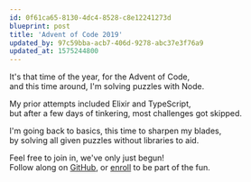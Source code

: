 ```yaml
---
id: 0f61ca65-8130-4dc4-8528-c8e12241273d
blueprint: post
title: 'Advent of Code 2019'
updated_by: 97c59bba-acb7-406d-9278-abc37e3f76a9
updated_at: 1575244800
---
```

It's that time of the year, for the Advent of Code, <br>
and this time around, I'm solving puzzles with Node.

My prior attempts included Elixir and TypeScript, <br>
but after a few days of tinkering, most challenges got skipped.

I'm going back to basics, this time to sharpen my blades, <br>
by solving all given puzzles without libraries to aid.

Feel free to join in, we've only just begun! <br>
Follow along on [GitHub](https://github.com/sebastiandedeyne/advent-of-code-2019), or [enroll](http://adventofcode.com/) to be part of the fun.